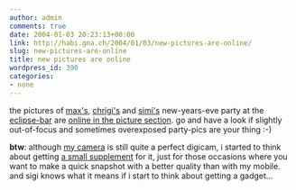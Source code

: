 ```yaml
---
author: admin
comments: true
date: 2004-01-03 20:23:13+00:00
link: http://habi.gna.ch/2004/01/03/new-pictures-are-online/
slug: new-pictures-are-online
title: new pictures are online
wordpress_id: 390
categories:
- none
---
```


the pictures of [max's](http://habi.gna.ch/pics/Silvester0304/Pages/20.html), [chrigi's](http://habi.gna.ch/pics/Silvester0304/Pages/43.html) and [simi's](http://habi.gna.ch/pics/Silvester0304/Pages/1.html) new-years-eve party at  the [eclipse-bar](http://www.eclipse-bar.ch/) are [online in the picture section](http://habi.gna.ch/pics/Silvester0304/).
go and have a look if slightly out-of-focus and sometimes overexposed party-pics are your thing :-)

**btw**: although [my camera](http://www.steves-digicams.com/2002_reviews/p9.html) is still quite a perfect digicam, i started to think about getting [a small supplement](http://www.steves-digicams.com/2003_reviews/sony_u30.html) for it, just for those occasions where you want to make a quick snapshot with a better quality than with my mobile. and sigi knows what it means if i start to think about getting a gadget...
